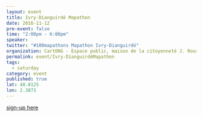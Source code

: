 ```yaml
---
layout: event
title: Ivry-Dianguirdé Mapathon
date: 2016-11-12
pre-event: false
time: "2:00pm - 6:00pm"
speaker: 
twitter: "#100mapathons Mapathon Ivry-Dianguirdé"
organization: CartONG - Espace public, maison de la citoyenneté J. Rousseau
permalink: event/Ivry-DianguirdéMapathon
tags: 
  - saturday
category: event
published: true
lat: 48.8125
lon: 2.3873
---
```


[sign-up here](https://www.eventbrite.fr/e/billets-mapathon-missing-maps-dianguirde-mali-jumelee-avec-ivry-sur-seine-94-29054349341)
